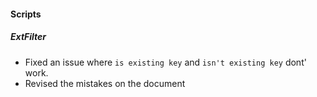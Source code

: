 
#### Scripts
##### ExtFilter
- Fixed an issue where `is existing key` and `isn't existing key` dont' work.
- Revised the mistakes on the document

